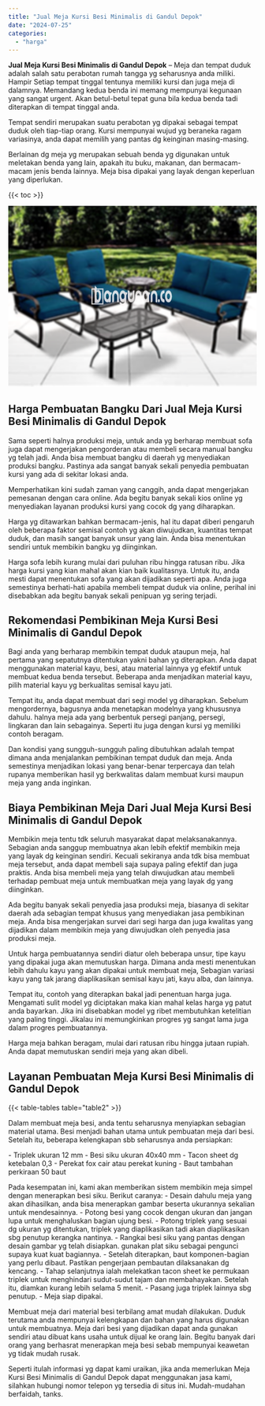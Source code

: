 ```yaml
---
title: "Jual Meja Kursi Besi Minimalis di Gandul Depok"
date: "2024-07-25"
categories: 
  - "harga"
---
```


**Jual Meja Kursi Besi Minimalis di Gandul Depok** – Meja dan tempat duduk adalah salah satu perabotan rumah tangga yg seharusnya anda miliki. Hampir Setiap tempat tinggal tentunya memiliki kursi dan juga meja di dalamnya. Memandang kedua benda ini memang mempunyai kegunaan yang sangat urgent. Akan betul-betul tepat guna bila kedua benda tadi diterapkan di tempat tinggal anda.

Tempat sendiri merupakan suatu perabotan yg dipakai sebagai tempat duduk oleh tiap-tiap orang. Kursi mempunyai wujud yg beraneka ragam variasinya, anda dapat memilih yang pantas dg keinginan masing-masing.

Berlainan dg meja yg merupakan sebuah benda yg digunakan untuk meletakan benda yang lain, apakah itu buku, makanan, dan bermacam-macam jenis benda lainnya. Meja bisa dipakai yang layak dengan keperluan yang diperlukan.

{{< toc >}}

![Jual Meja Kursi Besi Minimalis di Gandul Depok](/images/jual-meja-besi-murah04.png)

## Harga Pembuatan Bangku Dari Jual Meja Kursi Besi Minimalis di Gandul Depok

Sama seperti halnya produksi meja, untuk anda yg berharap membuat sofa juga dapat mengerjakan pengorderan atau membeli secara manual bangku yg telah jadi. Anda bisa membuat bangku di daerah yg menyediakan produksi bangku. Pastinya ada sangat banyak sekali penyedia pembuatan kursi yang ada di sekitar lokasi anda.

Memperhatikan kini sudah zaman yang canggih, anda dapat mengerjakan pemesanan dengan cara online. Ada begitu banyak sekali kios online yg menyediakan layanan produksi kursi yang cocok dg yang diharapkan.

Harga yg ditawarkan bahkan bermacam-jenis, hal itu dapat diberi pengaruh oleh beberapa faktor semisal contoh yg akan diwujudkan, kuantitas tempat duduk, dan masih sangat banyak unsur yang lain. Anda bisa menentukan sendiri untuk membikin bangku yg diinginkan.

Harga sofa lebih kurang mulai dari puluhan ribu hingga ratusan ribu. Jika harga kursi yang kian mahal akan kian baik kualitasnya. Untuk itu, anda mesti dapat menentukan sofa yang akan dijadikan seperti apa. Anda juga semestinya berhati-hati apabila membeli tempat duduk via online, perihal ini disebabkan ada begitu banyak sekali penipuan yg sering terjadi.

## Rekomendasi Pembikinan Meja Kursi Besi Minimalis di Gandul Depok

Bagi anda yang berharap membikin tempat duduk ataupun meja, hal pertama yang sepatutnya ditentukan yakni bahan yg diterapkan. Anda dapat menggunakan material kayu, besi, atau material lainnya yg efektif untuk membuat kedua benda tersebut. Beberapa anda menjadikan material kayu, pilih material kayu yg berkualitas semisal kayu jati.

Tempat itu, anda dapat membuat dari segi model yg diharapkan. Sebelum mengordernya, bagusnya anda menetapkan modelnya yang khususnya dahulu. halnya meja ada yang berbentuk persegi panjang, persegi, lingkaran dan lain sebagainya. Seperti itu juga dengan kursi yg memiliki contoh beragam.

Dan kondisi yang sungguh-sungguh paling dibutuhkan adalah tempat dimana anda menjalankan pembikinan tempat duduk dan meja. Anda semestinya menjadikan lokasi yang benar-benar terpercaya dan telah rupanya memberikan hasil yg berkwalitas dalam membuat kursi maupun meja yang anda inginkan.

## Biaya Pembikinan Meja Dari Jual Meja Kursi Besi Minimalis di Gandul Depok

Membikin meja tentu tdk seluruh masyarakat dapat melaksanakannya. Sebagian anda sanggup membuatnya akan lebih efektif membikin meja yang layak dg keinginan sendiri. Kecuali sekiranya anda tdk bisa membuat meja tersebut, anda dapat membeli saja supaya paling efektif dan juga praktis. Anda bisa membeli meja yang telah diwujudkan atau membeli terhadap pembuat meja untuk membuatkan meja yang layak dg yang diinginkan.

Ada begitu banyak sekali penyedia jasa produksi meja, biasanya di sekitar daerah ada sebagian tempat khusus yang menyediakan jasa pembikinan meja. Anda bisa mengerjakan survei dari segi harga dan juga kwalitas yang dijadikan dalam membikin meja yang diwujudkan oleh penyedia jasa produksi meja.

Untuk harga pembuatannya sendiri diatur oleh beberapa unsur, tipe kayu yang dipakai juga akan memutuskan harga. Dimana anda mesti menentukan lebih dahulu kayu yang akan dipakai untuk membuat meja, Sebagian variasi kayu yang tak jarang diaplikasikan semisal kayu jati, kayu alba, dan lainnya.

Tempat itu, contoh yang diterapkan bakal jadi penentuan harga juga. Mengamati sulit model yg diciptakan maka kian mahal kelas harga yg patut anda bayarkan. Jika ini disebabkan model yg ribet membutuhkan ketelitian yang paling tinggi. Jikalau ini memungkinkan progres yg sangat lama juga dalam progres pembuatannya.

Harga meja bahkan beragam, mulai dari ratusan ribu hingga jutaan rupiah. Anda dapat memutuskan sendiri meja yang akan dibeli.

## Layanan Pembuatan Meja Kursi Besi Minimalis di Gandul Depok

{{< table-tables table="table2" >}}

Dalam membuat meja besi, anda tentu seharusnya menyiapkan sebagian material utama. Besi menjadi bahan utama untuk pembuatan meja dari besi. Setelah itu, beberapa kelengkapan sbb seharusnya anda persiapkan:

\- Triplek ukuran 12 mm - Besi siku ukuran 40x40 mm - Tacon sheet dg ketebalan 0,3 - Perekat fox cair atau perekat kuning - Baut tambahan perkiraan 50 baut

Pada kesempatan ini, kami akan memberikan sistem membikin meja simpel dengan menerapkan besi siku. Berikut caranya: - Desain dahulu meja yang akan dihasilkan, anda bisa menerapkan gambar beserta ukurannya sekalian untuk mendesainnya. - Potong besi yang cocok dengan ukuran dan jangan lupa untuk menghaluskan bagian ujung besi. - Potong triplek yang sesuai dg ukuran yg ditentukan, triplek yang diaplikasikan tadi akan diaplikasikan sbg penutup kerangka nantinya. - Rangkai besi siku yang pantas dengan desain gambar yg telah disiapkan. gunakan plat siku sebagai pengunci supaya kuat kuat bagiannya. - Setelah diterapkan, baut komponen-bagian yang perlu dibaut. Pastikan pengerjaan pembautan dilaksanakan dg kencang. - Tahap selanjutnya ialah melekatkan tacon sheet ke permukaan triplek untuk menghindari sudut-sudut tajam dan membahayakan. Setelah itu, diamkan kurang lebih selama 5 menit. - Pasang juga triplek lainnya sbg penutup. - Meja siap dipakai.

Membuat meja dari material besi terbilang amat mudah dilakukan. Duduk terutama anda mempunyai kelengkapan dan bahan yang harus digunakan untuk membuatnya. Meja dari besi yang dijadikan dapat anda gunakan sendiri atau dibuat kans usaha untuk dijual ke orang lain. Begitu banyak dari orang yang berhasrat menerapkan meja besi sebab mempunyai keawetan yg tidak mudah rusak.

Seperti itulah informasi yg dapat kami uraikan, jika anda memerlukan Meja Kursi Besi Minimalis di Gandul Depok dapat menggunakan jasa kami, silahkan hubungi nomor telepon yg tersedia di situs ini. Mudah-mudahan berfaidah, tanks.
